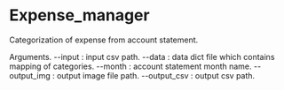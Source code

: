 # Expense_manager
Categorization of expense from account statement. 

Arguments. 
--input : input csv path.
--data : data dict file which contains mapping of categories. 
--month : account statement month name. 
--output_img : output image file path. 
--output_csv : output csv path. 

